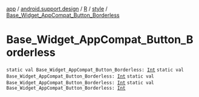 [app](../../../index.md) / [android.support.design](../../index.md) / [R](../index.md) / [style](index.md) / [Base_Widget_AppCompat_Button_Borderless](.)

# Base_Widget_AppCompat_Button_Borderless

`static val Base_Widget_AppCompat_Button_Borderless: `[`Int`](https://kotlinlang.org/api/latest/jvm/stdlib/kotlin/-int/index.html)
`static val Base_Widget_AppCompat_Button_Borderless: `[`Int`](https://kotlinlang.org/api/latest/jvm/stdlib/kotlin/-int/index.html)
`static val Base_Widget_AppCompat_Button_Borderless: `[`Int`](https://kotlinlang.org/api/latest/jvm/stdlib/kotlin/-int/index.html)
`static val Base_Widget_AppCompat_Button_Borderless: `[`Int`](https://kotlinlang.org/api/latest/jvm/stdlib/kotlin/-int/index.html)
